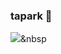 ### tapark 👋

<img src="https://img.shields.io/badge/Python-3766AB?style=flat-square&logo=Python&logoColor=white"/></a>&nbsp 
